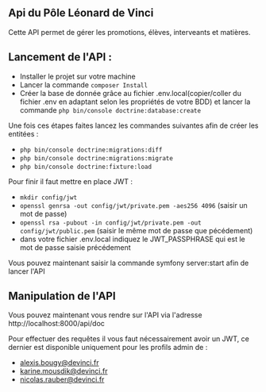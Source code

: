 ## Api du Pôle Léonard de Vinci 

Cette API permet de gérer les promotions, élèves, interveants et matières.

## Lancement de l'API : 

- Installer le projet sur votre machine
- Lancer la commande `composer Install`
- Créer la base de donnée grâce au fichier .env.local(copier/coller du fichier .env en adaptant selon les propriétés de votre BDD) et lancer la commande `php bin/console doctrine:database:create`

Une fois ces étapes faites lancez les commandes suivantes afin de créer les entitées :
- `php bin/console doctrine:migrations:diff`
- `php bin/console doctrine:migrations:migrate`
- `php bin/console doctrine:fixture:load`

Pour finir il faut mettre en place JWT : 
- `mkdir config/jwt`
- `openssl genrsa -out config/jwt/private.pem -aes256 4096` (saisir un mot de passe)
- `openssl rsa -pubout -in config/jwt/private.pem -out config/jwt/public.pem` (saisir le même mot de passe que pécédement)
- dans votre fichier .env.local indiquez le JWT_PASSPHRASE qui est le mot de passe saisie précédement

Vous pouvez maintenant saisir la commande symfony server:start afin de lancer l'API


## Manipulation de l'API

Vous pouvez maintenant vous rendre sur l'API via l'adresse http://localhost:8000/api/doc

Pour effectuer des requêtes il vous faut nécessairement avoir un JWT, ce dernier est disponible uniquement pour les profils admin de :
- alexis.bougy@devinci.fr
- karine.mousdik@devinci.fr
- nicolas.rauber@devinci.fr
